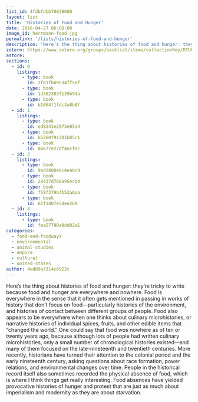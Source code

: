 ```yaml
---
list_id: 4fdbfdbb70838608
layout: list
title: 'Histories of Food and Hunger'
date: 2016-04-27 06:00:00
image_id: herrmann-food.jpg
permalink: '/lists/histories-of-food-and-hunger'
description: 'Here’s the thing about histories of food and hunger: they’re tricky to write because food and hunger are everywhere and nowhere. Food is everywhere in the sense that it often gets mentioned in passing in works of history that don’t focus on food. One could say that food _was_ nowhere as of ten or twenty years ago; only a small number of chronological histories existed—and many of them focused on the late-nineteenth and twentieth centuries. More recently, historians have turned their attention to the colonial period and the early nineteenth century, asking questions about race formation, power relations, and environmental changes over time.'
zotero: https://www.zotero.org/groups/backlist/items/collectionKey/RTUG7CKK
astore: 
sections: 
  - id: 0
    listings:
      - type: book
        id: 2f81fb09534ff58f
      - type: book
        id: 1d362383f139b94a
      - type: book
        id: b1864f1fdc3a8b8f
  - id: 1
    listings:
      - type: book
        id: ed8241e2973e05a4
      - type: book
        id: b5260f94301b85c1
      - type: book
        id: 04877e27df4ecfec
  - id: 2
    listings:
      - type: book
        id: 9ad2800e6c4ea8c9
      - type: book
        id: 28437d766a95ecb4
      - type: book
        id: f59f379b4152a6aa
      - type: book
        id: 61f1407e54ee269
  - id: 3
    listings:
      - type: book
        id: fea57790a0dd02a1
categories:
  - food-and-foodways
  - environmental
  - animal-studies
  - empire
  - cultural
  - united-states
author: 4ed89a7314c6922c
---
```

Here’s the thing about histories of food and hunger: they’re tricky to write because food and hunger are everywhere and nowhere. Food is everywhere in the sense that it often gets mentioned in passing in works of history that don’t focus on food—particularly histories of the environment, and histories of contact between different groups of people. Food also appears to be everywhere when one thinks about culinary microhistories, or narrative histories of individual spices, fruits, and other edible items that “changed the world.” One could say that food _was_ nowhere as of ten or twenty years ago, because although lots of people had written culinary microhistories, only a small number of chronological histories existed—and many of them focused on the late-nineteenth and twentieth centuries. More recently, historians have turned their attention to the colonial period and the early nineteenth century, asking questions about race formation, power relations, and environmental changes over time. People in the historical record itself also sometimes recorded the physical absence of food, which is where I think things get really interesting. Food absences have yielded provocative histories of hunger and protest that are just as much about imperialism and modernity as they are about starvation. 
